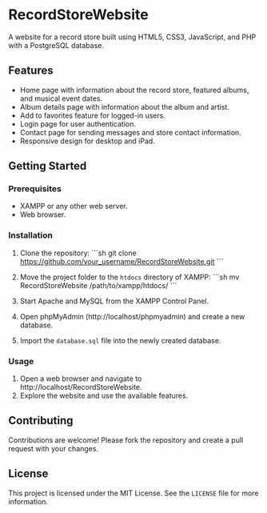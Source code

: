 # RecordStoreWebsite

A website for a record store built using HTML5, CSS3, JavaScript, and PHP with a PostgreSQL database.

## Features

- Home page with information about the record store, featured albums, and musical event dates.
- Album details page with information about the album and artist.
- Add to favorites feature for logged-in users.
- Login page for user authentication.
- Contact page for sending messages and store contact information.
- Responsive design for desktop and iPad.

## Getting Started

### Prerequisites

- XAMPP or any other web server.
- Web browser.

### Installation

1. Clone the repository:
   \`\`\`sh
   git clone https://github.com/your_username/RecordStoreWebsite.git
   \`\`\`

2. Move the project folder to the `htdocs` directory of XAMPP:
   \`\`\`sh
   mv RecordStoreWebsite /path/to/xampp/htdocs/
   \`\`\`

3. Start Apache and MySQL from the XAMPP Control Panel.

4. Open phpMyAdmin (http://localhost/phpmyadmin) and create a new database.

5. Import the `database.sql` file into the newly created database.

### Usage

1. Open a web browser and navigate to http://localhost/RecordStoreWebsite.
2. Explore the website and use the available features.

## Contributing

Contributions are welcome! Please fork the repository and create a pull request with your changes.

## License

This project is licensed under the MIT License. See the `LICENSE` file for more information.
